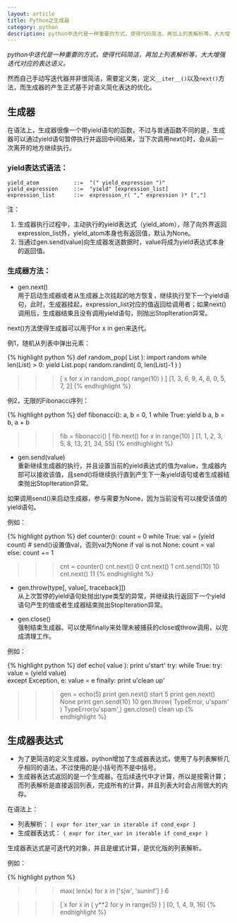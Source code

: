 ```yaml
---
layout: article
title: Python之生成器
category: python
description: python中迭代是一种重要的方式，使得代码简洁，再加上列表解析等，大大增强迭代对应的表达语义。
---
```

*python中迭代是一种重要的方式，使得代码简洁，再加上列表解析等，大大增强迭代对应的表达语义。*
 
然而自己手动写迭代器并非很简洁，需要定义类，定义`__iter__()`以及`next()`方法，而生成器的产生正式基于对语义简化表达的优化。
 
## 生成器

在语法上，生成器很像一个带yield语句的函数，不过与普通函数不同的是，生成器可以通过yield语句暂停执行并返回中间结果，当下次调用next()时，会从前一次离开的地方继续执行。
 
### yield表达式语法：

~~~
yield_atom           ::=  "(" yield_expression ")"
yield_expression     ::=  "yield" [expression_list]
expression_list      ::=  expression_r( "," expression )* [","]
~~~

注：

1. 生成器执行过程中，主动执行的yield表达式（yield_atom），除了向外界返回expression_list外，yield_atom本身也有返回值，默认为None。
2. 当通过gen.send(value)向生成器发送数据时，value将成为yield表达式本身的返回值。
 
### 生成器方法：

* gen.next()  
用于启动生成器或者从生成器上次挂起的地方恢复，继续执行至下一个yield语句，此时，生成器挂起，expression_list对应的值返回给调用者；如果next()调用后，生成器结束且没有调用yield语句，则抛出StopIteration异常。
 
next()方法使得生成器可以用于for x in gen来迭代。
 
例1，随机从列表中弹出元素：

{% highlight python %}
def random_pop( List ):
    import random
    while len(List) > 0:
        yield List.pop( random.randint( 0, len(List)-1 ) )
 
>>> [ x for x in random_pop( range(10) ) ]
[1, 3, 6, 9, 4, 8, 0, 5, 7, 2]
{% endhighlight %}
 
例2，无限的Fibonacci序列：  

{% highlight python %}
def fibonacci():
    a, b = 0, 1
    while True:
        yield b
        a, b = b, a + b
 
>>> fib = fibonacci()
>>> [ fib.next() for x in range(10) ]
[1, 1, 2, 3, 5, 8, 13, 21, 34, 55]
{% endhighlight %}
 
* gen.send(value)  
重新继续生成器的执行，并且设置当前的yield表达式的值为value，生成器内部可以接收该值，且send()将继续执行直到产生下一条yield语句或者生成器结束抛出StopIteration异常。

如果调用send()来启动生成器，参与需要为None，因为当前没有可以接受该值的yield语句。
 
例如：

{% highlight python %}
def counter():
    count = 0
    while True:
        val = (yield count)      # send()设置值val，否则val为None
        if val is not None:
            count = val
        else:
            count += 1
 
>>> cnt = counter()
>>> cnt.next()
0
>>> cnt.next()
1
>>> cnt.send(10)
10
>>> cnt.next()
11
{% endhighlight %}
 
* gen.throw(type[, value[, traceback]])  
从上次暂停的yield语句处抛出type类型的异常，并继续执行返回下一个yield语句产生的值或者生成器结束抛出StopIteration异常。
 
 
* gen.close()  
强制结束生成器。可以使用finally来处理未被捕获的close或throw调用，以完成清理工作。
 
例如：

{% highlight python %}
def echo( value ):
    print u'start'
    try:
        while True:
            try:
                value = (yield value)   
            except Exception, e:
                value = e
    finally:
        print u'clean up'
 
>>> gen = echo(5)
>>> print gen.next()
start
5
>>> print gen.next()
None
>>> print gen.send(10)
10
>>> gen.throw( TypeError, u'spam' )
TypeError(u'spam',)
>>> gen.close()
clean up
{% endhighlight %}
 
## 生成器表达式

* 为了更简洁的定义生成器，python增加了生成器表达式，使用了与列表解析几乎相同的语法，不过使用的是小括号而不是中括号。
* 生成器表达式返回的是一个生成器，在后续迭代中才计算，所以是按需计算；而列表解析是直接返回列表，完成所有的计算，并且列表大时会占用很大的内存。
 
在语法上：

* 列表解析：      `[ expr for iter_var in iterable if cond_expr ]`
* 生成器表达式：  `( expr for iter_var in iterable if cond_expr )`
 
生成器表达式是可迭代的对象，并且是缓式计算，是优化版的列表解析。

例如：

{% highlight python %}
>>> max( len(x) for x in ['sjw', 'suninf'] )
6
 
>>> [ x for x in ( y**2 for y in range(5) ) ]
[0, 1, 4, 9, 16]
{% endhighlight %}
